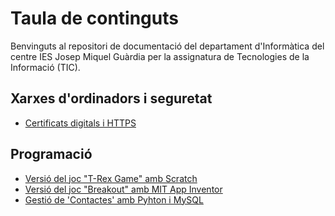 # Taula de continguts

Benvinguts al repositori de documentació del departament d'Informàtica del centre IES Josep Miquel Guàrdia per la assignatura de Tecnologies de la Informació (TIC).

## Xarxes d'ordinadors i seguretat

* [Certificats digitals i HTTPS](../tic/certificat_navegador.html)

## Programació

* [Versió del joc "T-Rex Game" amb Scratch](../tic/scratch_t-rex.html)
* [Versió del joc "Breakout" amb MIT App Inventor](../tic/mitappinventor_breakout.html)
* [Gestió de 'Contactes' amb Pyhton i MySQL](../tic/contactes_python.html)


